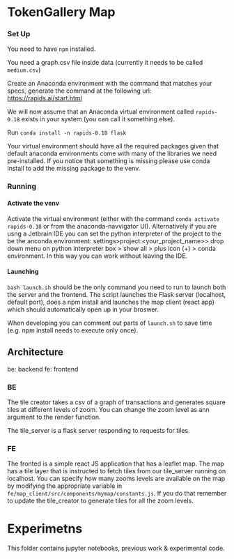 # TokenGallery Map 
### Set Up
You need to have `npm` installed.

You need a graph.csv file inside data (currently it needs to be called `medium.csv`)

Create an Anaconda environment with the command that matches your specs, generate the command at the following url:
https://rapids.ai/start.html

We will now assume that an Anaconda virtual environment called `rapids-0.18` exists in your system (you can call it something else).

Run `conda install -n rapids-0.18 flask`

Your virtual environment should have all the required packages given that default anaconda environments come with many of the libraries we need pre-installed. If you notice that something is missing please use conda install to add the missing package to the venv.
### Running
#### Activate the venv
Activate the virtual environment (either with the command `conda activate rapids-0.18` or from the anaconda-navvigator UI). 
Alternatively if you are usng a Jetbrain IDE you can set the python interpreter of the project to the be the anconda environment: settings>project:<your_project_name>> drop down menu on python interpreter box > show all > plus icon (+) > conda environment. In this way you can work without leaving the IDE.
#### Launching
`bash launch.sh` should be the only command you need to run to launch both the server and the frontend.
The script launches the Flask server (localhost, default port), does a npm install and launches the map client (react app) which should automatically open up in your broswer.

When developing you can comment out parts of `launch.sh` to save time (e.g. npm install needs to execute only once).

## Architecture
be: backend
fe: frontend
### BE
The tile creator takes a csv of a graph of transactions and generates square tiles at different levels of zoom.
You can change the zoom level as ann argument to the render function.

The tile_server is a flask server responding to requests for tiles. 

### FE
The fronted is a simple react JS application that has a leaflet map.
The map has a tile layer that is instructed to fetch tiles from our tile_server running on localhost.
You can specify how many zooms levels are available on the map by modifying the appropriate 
variable in `fe/map_client/src/components/mymap/constants.js`.
If you do that remember to update the tile_creator to generate tiles for all the zoom levels.

# Experimetns
This folder contains jupyter notebooks, previous work & experimental code.
